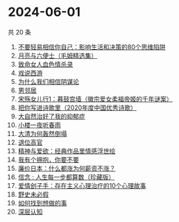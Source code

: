 # 2024-06-01

共 20 条

<!-- BEGIN WEREAD -->
<!-- 最后更新时间 2024-06-01 05:01:00 +0800 -->
1. [不要轻易相信你自己：影响生活和决策的80个思维陷阱](https://weread.qq.com/web/bookDetail/6b532940813ab8cc8g015d3c)
1. [月亮与六便士（毛姆精选集）](https://weread.qq.com/web/bookDetail/3f932c60723f42ba3f94a30)
1. [致命女人血色情杀录](https://weread.qq.com/web/bookDetail/b8e32c70813ab8de0g0161d4)
1. [戏说西游](https://weread.qq.com/web/bookDetail/e5d32a60813ab8bdcg010583)
1. [为什么我们相信阴谋论](https://weread.qq.com/web/bookDetail/5da32ca0813ab8bc3g015a3c)
1. [男邻居](https://weread.qq.com/web/bookDetail/750323e0813ab8c4bg013c1e)
1. [宋殇女儿行1：暮鼓宫墙（徽宗爱女柔福帝姬的千年谜案）](https://weread.qq.com/web/bookDetail/237329c0813ab8dbfg018b25)
1. [把你写进诗歌里（2020年度中国优秀诗歌）](https://weread.qq.com/web/bookDetail/f7632ea0813ab8d62g012911)
1. [大自然治好了我的抑郁症](https://weread.qq.com/web/bookDetail/3e232cb0813ab7d65g018ad1)
1. [小楼一夜听春雨](https://weread.qq.com/web/bookDetail/b7232a30813ab8da4g0152a2)
1. [大清为何轰然倒塌](https://weread.qq.com/web/bookDetail/45e32a60813ab8dfag0107ed)
1. [退位高官](https://weread.qq.com/web/bookDetail/d0332440813ab8db0g016de8)
1. [精神与爱欲：经典作品里情感浮世绘](https://weread.qq.com/web/bookDetail/e65320f0813ab8d60g019d67)
1. [我有个拥抱，你要不要](https://weread.qq.com/web/bookDetail/f4532c70813ab8df3g0130ad)
1. [廉价日本：什么都涨为何薪资不涨？](https://weread.qq.com/web/bookDetail/b4e32bf0813ab8df4g01081c)
1. [信念 : 人生每一步都算数（珍藏版）](https://weread.qq.com/web/bookDetail/9e1326b0813ab8736g0119ec)
1. [爱情刽子手：存在主义心理治疗的10个心理故事](https://weread.qq.com/web/bookDetail/28a329007260a56928aa6c7)
1. [野史未必假](https://weread.qq.com/web/bookDetail/cfc32c60813ab8d32g013aca)
1. [如何找到想做的事](https://weread.qq.com/web/bookDetail/71a32fb0813ab8de8g019cc9)
1. [深层认知](https://weread.qq.com/web/bookDetail/04132af071dd12ef041c829)
<!-- END WEREAD -->